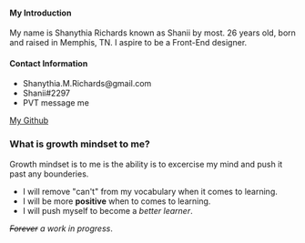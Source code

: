 
 #### My Introduction
  
  My name is Shanythia Richards known as Shanii by most. 26 years old, born and raised in Memphis, TN. I aspire to be a Front-End designer.
  
  #### Contact Information
  
  <ul>
    <li> Shanythia.M.Richards@gmail.com </li>
    <li> Shanii#2297 </li>
    <li> PVT message me </li>
  </ul>
  
  [My Github](https://github.com/ShaniiB)


### What is growth mindset to me?

Growth mindset is to me is the ability is to excercise my mind and push it past any bounderies. 

  <ul>
    <li>I will remove "can't" from my vocabulary when it comes to learning.</li>
    <li>I will be more <b>positive</b> when to comes to learning.</li>
  <li>I will push myself to become a <i> better learner</i>. </li>
  </ul>

<i><strike>Forever</strike> a work in progress</i>.
  
   
